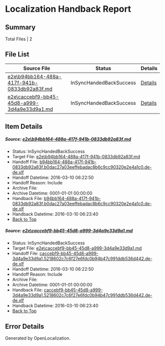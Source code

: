 # <a name='report-top'></a> Localization Handback Report

## Summary
 Total Files | 2

## File List
 Source File | Status | Details 
 ----------- | ------ | ------- 
 [e2e\b94bb164-488a-417f-941b-0833db92a83f.md](https://github.com/OpenLocalizationTest/oltest/blob/6a229bac22bbe0646f15b3ef1fb8533d71773a37/e2e/b94bb164-488a-417f-941b-0833db92a83f.md) | InSyncHandedBackSuccess | [Details](#714d6df0a2d84c47db25f663507bdef6adbc6c9a1)
 [e2e\caccebf9-bb45-45d8-a999-3d4a9e33d9a1.md](https://github.com/OpenLocalizationTest/oltest/blob/6a229bac22bbe0646f15b3ef1fb8533d71773a37/e2e/caccebf9-bb45-45d8-a999-3d4a9e33d9a1.md) | InSyncHandedBackSuccess | [Details](#3a675545388a2dc2cc11ad34fb3a2caf3c4681e62)

## Item Details
##### <a name='714d6df0a2d84c47db25f663507bdef6adbc6c9a1'></a> Source: [e2e\b94bb164-488a-417f-941b-0833db92a83f.md](https://github.com/OpenLocalizationTest/oltest/blob/6a229bac22bbe0646f15b3ef1fb8533d71773a37/e2e/b94bb164-488a-417f-941b-0833db92a83f.md)
* Status: InSyncHandedBackSuccess
* Target File: [e2e\b94bb164-488a-417f-941b-0833db92a83f.md](https://github.com/OpenLocalizationTestOrg/oltest.de-de/blob/949172db8c28be0d5ffc4d6bf5ba429966da48a6/e2e/b94bb164-488a-417f-941b-0833db92a83f.md)
* Handoff File: [b94bb164-488a-417f-941b-0833db92a83f.b0dac27a03eeffebadac8b6c9cc90320e2e4a1c0.de-de.xlf](https://github.com/OpenLocalizationTestOrg/olhandoff/blob/9a766eaa5237750365010da2251ec15697b1897d/ol-handoff/OpenLocalizationTestOrg/oltest.de-de/xinjiang/ht/b94bb164-488a-417f-941b-0833db92a83f.b0dac27a03eeffebadac8b6c9cc90320e2e4a1c0.de-de.xlf)
* Handoff Datetime: 2016-03-10 06:22:50
* Handoff Reason: Include
* Archive File: 
* Archive Datetime: 0001-01-01 00:00:00
* Handback File: [b94bb164-488a-417f-941b-0833db92a83f.b0dac27a03eeffebadac8b6c9cc90320e2e4a1c0.de-de.xlf](https://github.com/OpenLocalizationTestOrg/olhandback/blob/d33d6eaccb4c957d9d79f84b5771eae6f557dd76/ol-handback/OpenLocalizationTestOrg/oltest.de-de/xinjiang/ht/b94bb164-488a-417f-941b-0833db92a83f.b0dac27a03eeffebadac8b6c9cc90320e2e4a1c0.de-de.xlf)
* Handback Datetime: 2016-03-10 06:23:40
* [Back to Top](#report-top)

##### <a name='3a675545388a2dc2cc11ad34fb3a2caf3c4681e62'></a> Source: [e2e\caccebf9-bb45-45d8-a999-3d4a9e33d9a1.md](https://github.com/OpenLocalizationTest/oltest/blob/6a229bac22bbe0646f15b3ef1fb8533d71773a37/e2e/caccebf9-bb45-45d8-a999-3d4a9e33d9a1.md)
* Status: InSyncHandedBackSuccess
* Target File: [e2e\caccebf9-bb45-45d8-a999-3d4a9e33d9a1.md](https://github.com/OpenLocalizationTestOrg/oltest.de-de/blob/949172db8c28be0d5ffc4d6bf5ba429966da48a6/e2e/caccebf9-bb45-45d8-a999-3d4a9e33d9a1.md)
* Handoff File: [caccebf9-bb45-45d8-a999-3d4a9e33d9a1.5218602c7c6f27e6fdc0b94b47c991ddb536d442.de-de.xlf](https://github.com/OpenLocalizationTestOrg/olhandoff/blob/9a766eaa5237750365010da2251ec15697b1897d/ol-handoff/OpenLocalizationTestOrg/oltest.de-de/xinjiang/ht/caccebf9-bb45-45d8-a999-3d4a9e33d9a1.5218602c7c6f27e6fdc0b94b47c991ddb536d442.de-de.xlf)
* Handoff Datetime: 2016-03-10 06:22:50
* Handoff Reason: Include
* Archive File: 
* Archive Datetime: 0001-01-01 00:00:00
* Handback File: [caccebf9-bb45-45d8-a999-3d4a9e33d9a1.5218602c7c6f27e6fdc0b94b47c991ddb536d442.de-de.xlf](https://github.com/OpenLocalizationTestOrg/olhandback/blob/d33d6eaccb4c957d9d79f84b5771eae6f557dd76/ol-handback/OpenLocalizationTestOrg/oltest.de-de/xinjiang/ht/caccebf9-bb45-45d8-a999-3d4a9e33d9a1.5218602c7c6f27e6fdc0b94b47c991ddb536d442.de-de.xlf)
* Handback Datetime: 2016-03-10 06:23:40
* [Back to Top](#report-top)


## Error Details

Generated by OpenLocalization.
